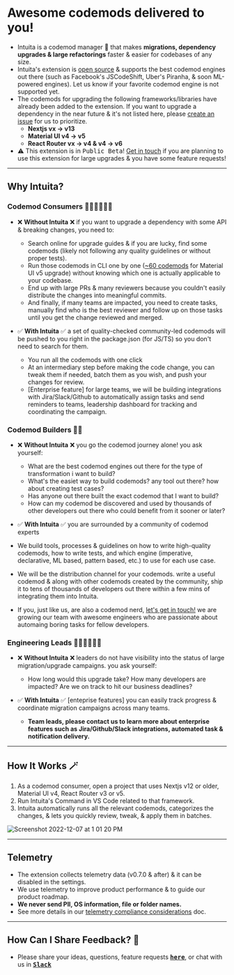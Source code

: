 # Awesome codemods delivered to you!

- Intuita is a codemod manager 🤖 that makes **migrations, dependency upgrades & large refactorings** faster & easier for codebases of any size.
- Intuita's extension is [open source](https://github.com/intuita-inc/intuita-vscode-extension) & supports the best codemod engines out there (such as Facebook's JSCodeShift, Uber's Piranha, & soon ML-powered engines). Let us know if your favorite codemod engine is not supported yet.
- The codemods for upgrading the following frameworks/libraries have already been added to the extension. If you want to upgrade a dependency in the near future & it's not listed here, please [create an issue](https://github.com/intuita-inc/intuita-vscode-extension/issues/new) for us to prioritize.
  - **Nextjs vx → v13**  
  - **Material UI v4 → v5** 
  - **React Router vx → v4 & v4 → v6** 
- ⚠️ This extension is in <kbd>Public Beta</kbd>! [Get in touch](https://join.slack.com/t/intuita-inc/shared_invite/zt-1bjj5exxi-95yPfWi71HcO2p_sS5L2wA) if you are planning to use this extension for large upgrades & you have some feature requests!


---

## Why Intuita?

### Codemod Consumers 🧑🏾‍💻👩🏻‍💻
- ❌ **Without Intuita** ❌ if you want to upgrade a dependency with some API & breaking changes, you need to:
  - Search online for upgrade guides & if you are lucky, find some codemods (likely not following any quality guidelines or without proper tests).
  - Run those codemods in CLI one by one ([~60 codemods](https://github.com/mui/material-ui/tree/master/packages/mui-codemod/src/v5.0.0) for Material UI v5 upgrade) without knowing which one is actually applicable to your codebase.
  - End up with large PRs & many reviewers because you couldn't easily distribute the changes into meaningful commits.
  - And finally, if many teams are impacted, you need to create tasks, manually find who is the best reviewer and follow up on those tasks until you get the change reviewed and merged.

- ✅ **With Intuita** ✅ a set of quality-checked community-led codemods will be pushed to you right in the package.json (for JS/TS) so you don't need to search for them. 
  - You run all the codemods with one click
  - At an intermediary step before making the code change, you can tweak them if needed, batch them as you wish, and push your changes for review.
  - [Enterprise feature] for large teams, we will be building integrations with Jira/Slack/Github to automatically assign tasks and send reminders to teams, leadership dashboard for tracking and coordinating the campaign.

### Codemod Builders 🥷🏼
- ❌ **Without Intuita** ❌ you go the codemod journey alone! you ask yourself:
  - What are the best codemod engines out there for the type of transformation i want to build?
  - What's the easiet way to build codemods? any tool out there? how about creating test cases?
  - Has anyone out there built the exact codemod that I want to build?
  - How can my codemod be discovered and used by thousands of other developers out there who could benefit from it sooner or later?
 
 - ✅ **With Intuita** ✅ you are surrounded by a community of codemod experts
  - We build tools, processes & guidelines on how to write high-quality codemods, how to write tests, and which engine (imperative, declarative, ML based, pattern based, etc.) to use for each use case. 
  - We will be the distribution channel for your codemods. write a useful codemod & along with other codemods created by the community, ship it to tens of thousands of developers out there within a few mins of integrating them into Intuita. 
  - If you, just like us, are also a codemod nerd, [let's get in touch!](https://join.slack.com/t/intuita-inc/shared_invite/zt-1bjj5exxi-95yPfWi71HcO2p_sS5L2wA) we are growing our team with awesome engineers who are passionate about automaing boring tasks for fellow developers.


### Engineering Leads 👩🏾‍💼👨🏻‍💼
- ❌ **Without Intuita** ❌ leaders do not have visibility into the status of large migration/upgrade campaigns. you ask yourself:
  - How long would this upgrade take? How many developers are impacted? Are we on track to hit our business deadlines?

- ✅ **With Intuita** ✅ [enteprise features] you can easily track progress & coordinate migration campaigns across many teams.
  - **Team leads, please contact us to learn more about enterprise features such as Jira/Github/Slack integrations, automated task & notification delivery.**

---

## How It Works 🪄

1. As a codemod consumer, open a project that uses Nextjs v12 or older, Material UI v4, React Router v3 or v5.
2. Run Intuita's Command in VS Code related to that framework.
3. Intuita automatically runs all the relevant codemods, categorizes the changes, & lets you quickly review, tweak, & apply them in batches.

![Screenshot 2022-12-07 at 1 01 20 PM](https://user-images.githubusercontent.com/78109534/206294943-1dc51334-15d5-4a5f-8b9c-a701cab0ccca.png)

---
## Telemetry
- The extension collects telemetry data (v0.7.0 & after) & it can be disabled in the settings.
- We use telemetry to improve product performance & to guide our product roadmap.
- **We never send PII, OS information, file or folder names.**  
- See more details in our [telemetry compliance considerations](https://intuita.quip.com/ntdTAusXcdUJ/Telemetry-Compliance) doc.

---
## How Can I Share Feedback? 🎁

- Please share your ideas, questions, feature requests <kbd>[**here**](https://feedback.intuita.io/feature-requests)</kbd>, or chat with us in <kbd>[**Slack**](https://join.slack.com/t/intuita-inc/shared_invite/zt-1bjj5exxi-95yPfWi71HcO2p_sS5L2wA)</kbd>
<br>  
</br>

